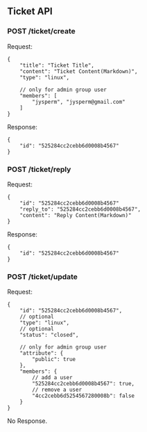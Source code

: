 ## Ticket API

### POST /ticket/create

Request:

    {
        "title": "Ticket Title",
        "content": "Ticket Content(Markdown)",
        "type": "linux",

        // only for admin group user
        "members": [
            "jysperm", "jysperm@gmail.com"
        ]
    }

Response:

    {
        "id": "525284cc2cebb6d0008b4567"
    }

### POST /ticket/reply

Request:

    {
        "id": "525284cc2cebb6d0008b4567"
        "reply_to": "525284cc2cebb6d0008b4567",
        "content": "Reply Content(Markdown)"
    }

Response:

    {
        "id": "525284cc2cebb6d0008b4567"
    }

### POST /ticket/update

Request:

    {
        "id": "525284cc2cebb6d0008b4567",
        // optional
        "type": "linux",
        // optional
        "status": "closed",

        // only for admin group user
        "attribute": {
            "public": true
        },
        "members": {
            // add a user
            "525284cc2cebb6d0008b4567": true,
            // remove a user
            "4cc2cebb6d5254567280008b": false
        }
    }

No Response.
